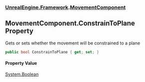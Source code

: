 ### [UnrealEngine.Framework](./UnrealEngine-Framework.md 'UnrealEngine.Framework').[MovementComponent](./MovementComponent.md 'UnrealEngine.Framework.MovementComponent')
## MovementComponent.ConstrainToPlane Property
Gets or sets whether the movement will be constrained to a plane  
```csharp
public bool ConstrainToPlane { get; set; }
```
#### Property Value
[System.Boolean](https://docs.microsoft.com/en-us/dotnet/api/System.Boolean 'System.Boolean')  
